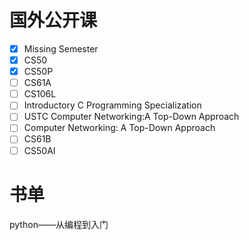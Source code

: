 # 国外公开课

- [x] Missing Semester
- [x] CS50
- [x] CS50P
- [ ] CS61A
- [ ] CS106L
- [ ] Introductory C Programming Specialization
- [ ] USTC Computer Networking:A Top-Down Approach
- [ ] Computer Networking: A Top-Down Approach
- [ ] CS61B
- [ ] CS50AI

# 书单

python——从编程到入门


